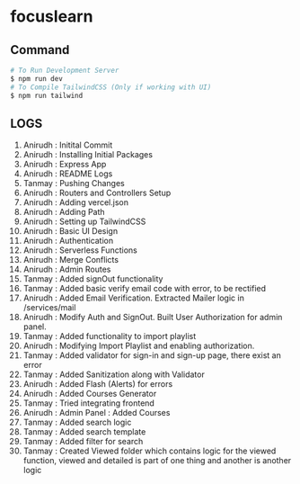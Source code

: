 # focuslearn






## Command

```bash
# To Run Development Server
$ npm run dev
# To Compile TailwindCSS (Only if working with UI)
$ npm run tailwind
```

## LOGS

01. Anirudh : Initital Commit
02. Anirudh : Installing Initial Packages
03. Anirudh : Express App
04. Anirudh : README Logs
05. Tanmay  : Pushing Changes
06. Anirudh : Routers and Controllers Setup
07. Anirudh : Adding vercel.json
08. Anirudh : Adding Path
09. Anirudh : Setting up TailwindCSS
10. Anirudh : Basic UI Design
11. Anirudh : Authentication
12. Anirudh : Serverless Functions
13. Anirudh : Merge Conflicts
14. Anirudh : Admin Routes
15. Tanmay  : Added signOut functionality
16. Tanmay  : Added basic verify email code with error, to be rectified
17. Anirudh : Added Email Verification. Extracted Mailer logic in /services/mail
18. Anirudh : Modify Auth and SignOut. Built User Authorization for admin panel.
19. Tanmay  : Added functionality to import playlist
20. Anirudh : Modifying Import Playlist and enabling authorization.
21. Tanmay  : Added validator for sign-in and sign-up page, there exist an error
22. Tanmay  : Added Sanitization along with Validator
23. Anirudh : Added Flash (Alerts) for errors
24. Anirudh : Added Courses Generator
25. Tanmay  : Tried integrating frontend
26. Anirudh : Admin Panel : Added Courses
27. Tanmay : Added search logic
28. Tanmay : Added search template
29. Tanmay : Added filter for search
30. Tanmay : Created Viewed folder which contains logic for the viewed function, viewed and detailed is part of one thing and another is another logic